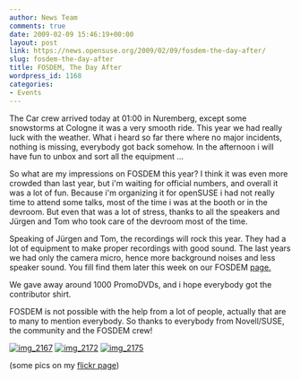 ```yaml
---
author: News Team
comments: true
date: 2009-02-09 15:46:19+00:00
layout: post
link: https://news.opensuse.org/2009/02/09/fosdem-the-day-after/
slug: fosdem-the-day-after
title: FOSDEM, The Day After
wordpress_id: 1168
categories:
- Events
---
```


The Car crew arrived today at 01:00 in Nuremberg, except some snowstorms at Cologne it was a very smooth ride. This year we had really luck with the weather. What i heard so far there where no major incidents, nothing is missing, everybody got back somehow. In the afternoon i will have fun to unbox and sort all the equipment ...

So what are my impressions on FOSDEM this year? I think it was even more crowded than last year, but i'm waiting for official numbers, and overall it was a lot of fun. Because i'm organizing it for openSUSE i had not really time to attend some talks, most of the time i was at the booth or in the devroom. But even that was a lot of stress, thanks to all the speakers and Jürgen and Tom who took care of the devroom most of the time.

Speaking of Jürgen and Tom, the recordings will rock this year. They had a lot of equipment to make proper recordings with good sound. The last years we had only the camera micro, hence more background noises and less speaker sound. You fill find them later this week on our FOSDEM [page.](//en.opensuse.org/FOSDEM)

We gave away around 1000 PromoDVDs, and i hope everybody got the contributor shirt.

FOSDEM is not possible with the help from a lot of people, actually that are to many to mention everybody. So thanks to everybody from Novell/SUSE, the community and the FOSDEM crew!

[![img_2167](//farm4.static.flickr.com/3493/3263012414_21cb3ed3d5_m.jpg)](//www.flickr.com/photos/notlocalhorst/3263012414/) [![img_2172](//farm4.static.flickr.com/3492/3262234473_b2ceb741ab_m.jpg)](//www.flickr.com/photos/notlocalhorst/3262234473/) [![img_2175](//farm4.static.flickr.com/3351/3263023842_9c026e2d7a_m.jpg)](//www.flickr.com/photos/notlocalhorst/3263023842/)

(some pics on my [flickr page](//www.flickr.com/photos/notlocalhorst/sets/72157613502371464/))
